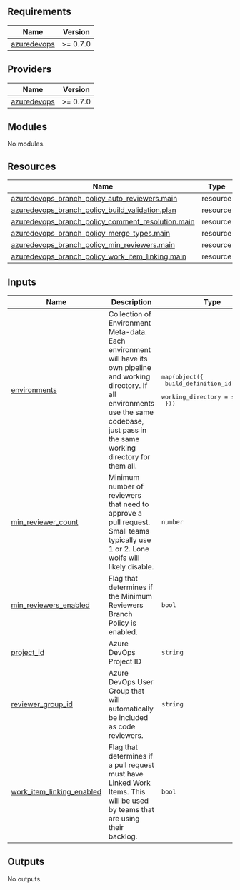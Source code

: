 <!-- BEGIN_TF_DOCS -->
## Requirements

| Name | Version |
|------|---------|
| <a name="requirement_azuredevops"></a> [azuredevops](#requirement\_azuredevops) | >= 0.7.0 |

## Providers

| Name | Version |
|------|---------|
| <a name="provider_azuredevops"></a> [azuredevops](#provider\_azuredevops) | >= 0.7.0 |

## Modules

No modules.

## Resources

| Name | Type |
|------|------|
| [azuredevops_branch_policy_auto_reviewers.main](https://registry.terraform.io/providers/microsoft/azuredevops/latest/docs/resources/branch_policy_auto_reviewers) | resource |
| [azuredevops_branch_policy_build_validation.plan](https://registry.terraform.io/providers/microsoft/azuredevops/latest/docs/resources/branch_policy_build_validation) | resource |
| [azuredevops_branch_policy_comment_resolution.main](https://registry.terraform.io/providers/microsoft/azuredevops/latest/docs/resources/branch_policy_comment_resolution) | resource |
| [azuredevops_branch_policy_merge_types.main](https://registry.terraform.io/providers/microsoft/azuredevops/latest/docs/resources/branch_policy_merge_types) | resource |
| [azuredevops_branch_policy_min_reviewers.main](https://registry.terraform.io/providers/microsoft/azuredevops/latest/docs/resources/branch_policy_min_reviewers) | resource |
| [azuredevops_branch_policy_work_item_linking.main](https://registry.terraform.io/providers/microsoft/azuredevops/latest/docs/resources/branch_policy_work_item_linking) | resource |

## Inputs

| Name | Description | Type | Default | Required |
|------|-------------|------|---------|:--------:|
| <a name="input_environments"></a> [environments](#input\_environments) | Collection of Environment Meta-data. Each environment will have its own pipeline and working directory. If all environments use the same codebase, just pass in the same working directory for them all. | <pre>map(object({<br>    build_definition_id = string<br>    working_directory   = string<br>  }))</pre> | n/a | yes |
| <a name="input_min_reviewer_count"></a> [min\_reviewer\_count](#input\_min\_reviewer\_count) | Minimum number of reviewers that need to approve a pull request. Small teams typically use 1 or 2. Lone wolfs will likely disable. | `number` | `1` | no |
| <a name="input_min_reviewers_enabled"></a> [min\_reviewers\_enabled](#input\_min\_reviewers\_enabled) | Flag that determines if the Minimum Reviewers Branch Policy is enabled. | `bool` | `true` | no |
| <a name="input_project_id"></a> [project\_id](#input\_project\_id) | Azure DevOps Project ID | `string` | n/a | yes |
| <a name="input_reviewer_group_id"></a> [reviewer\_group\_id](#input\_reviewer\_group\_id) | Azure DevOps User Group that will automatically be included as code reviewers. | `string` | n/a | yes |
| <a name="input_work_item_linking_enabled"></a> [work\_item\_linking\_enabled](#input\_work\_item\_linking\_enabled) | Flag that determines if a pull request must have Linked Work Items. This will be used by teams that are using their backlog. | `bool` | `false` | no |

## Outputs

No outputs.
<!-- END_TF_DOCS -->